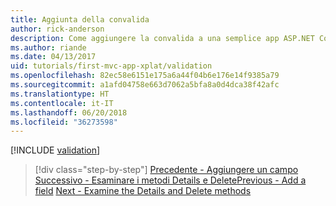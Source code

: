 ```yaml
---
title: Aggiunta della convalida
author: rick-anderson
description: Come aggiungere la convalida a una semplice app ASP.NET Core.
ms.author: riande
ms.date: 04/13/2017
uid: tutorials/first-mvc-app-xplat/validation
ms.openlocfilehash: 82ec58e6151e175a6a44f04b6e176e14f9385a79
ms.sourcegitcommit: a1afd04758e663d7062a5bfa8a0d4dca38f42afc
ms.translationtype: HT
ms.contentlocale: it-IT
ms.lasthandoff: 06/20/2018
ms.locfileid: "36273598"
---
```

[!INCLUDE [validation](../../includes/mvc-intro/validation.md)]

> [!div class="step-by-step"]
> <span data-ttu-id="3d3ce-103">[Precedente - Aggiungere un campo](new-field.md)
> [Successivo - Esaminare i metodi Details e Delete](xref:tutorials/first-mvc-app/details)</span><span class="sxs-lookup"><span data-stu-id="3d3ce-103">[Previous - Add a field](new-field.md)
[Next - Examine the Details and Delete methods](xref:tutorials/first-mvc-app/details)</span></span>  

